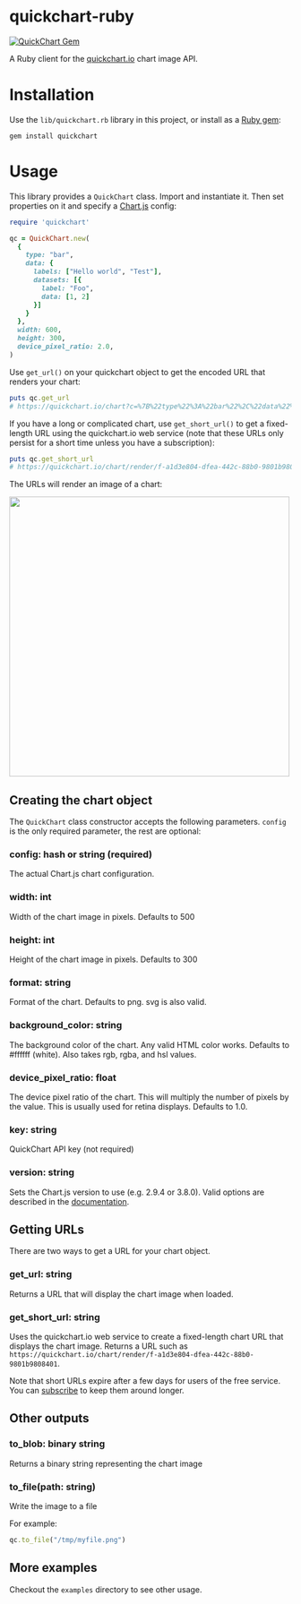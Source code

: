 # quickchart-ruby
<a href="https://rubygems.org/gems/quickchart"><img alt="QuickChart Gem" src="https://img.shields.io/gem/v/quickchart"></a>

A Ruby client for the [quickchart.io](https://quickchart.io/) chart image API.

# Installation

Use the `lib/quickchart.rb` library in this project, or install as a [Ruby gem](https://rubygems.org/gems/quickchart):

```
gem install quickchart
```

# Usage

This library provides a `QuickChart` class.  Import and instantiate it.  Then set properties on it and specify a [Chart.js](https://chartjs.org) config:

```ruby
require 'quickchart'

qc = QuickChart.new(
  {
    type: "bar",
    data: {
      labels: ["Hello world", "Test"],
      datasets: [{
        label: "Foo",
        data: [1, 2]
      }]
    }
  },
  width: 600,
  height: 300,
  device_pixel_ratio: 2.0,
)
```

Use `get_url()` on your quickchart object to get the encoded URL that renders your chart:

```ruby
puts qc.get_url
# https://quickchart.io/chart?c=%7B%22type%22%3A%22bar%22%2C%22data%22%3A%7B%22labels%22%3A%5B%22Hello+world%22%2C%22Test%22%5D%2C%22datasets%22%3A%5B%7B%22label%22%3A%22Foo%22%2C%22data%22%3A%5B1%2C2%5D%7D%5D%7D%7D&w=600&h=300&bkg=%23ffffff&devicePixelRatio=2.0&f=png
```

If you have a long or complicated chart, use `get_short_url()` to get a fixed-length URL using the quickchart.io web service (note that these URLs only persist for a short time unless you have a subscription):

```ruby
puts qc.get_short_url
# https://quickchart.io/chart/render/f-a1d3e804-dfea-442c-88b0-9801b9808401
```

The URLs will render an image of a chart:

<img src="https://quickchart.io/chart?c=%7B%22type%22%3A+%22bar%22%2C+%22data%22%3A+%7B%22labels%22%3A+%5B%22Hello+world%22%2C+%22Test%22%5D%2C+%22datasets%22%3A+%5B%7B%22label%22%3A+%22Foo%22%2C+%22data%22%3A+%5B1%2C+2%5D%7D%5D%7D%7D&w=600&h=300&bkg=%23ffffff&devicePixelRatio=2.0&f=png" width="500" />

## Creating the chart object

The `QuickChart` class constructor accepts the following parameters.  `config` is the only required parameter, the rest are optional:

### config: hash or string (required)
The actual Chart.js chart configuration.

### width: int
Width of the chart image in pixels.  Defaults to 500

### height: int
Height of the chart image  in pixels.  Defaults to 300

### format: string
Format of the chart. Defaults to png. svg is also valid.

### background_color: string
The background color of the chart. Any valid HTML color works. Defaults to #ffffff (white). Also takes rgb, rgba, and hsl values.

### device_pixel_ratio: float
The device pixel ratio of the chart. This will multiply the number of pixels by the value. This is usually used for retina displays. Defaults to 1.0.

### key: string
QuickChart API key (not required)

### version: string
Sets the Chart.js version to use (e.g. 2.9.4 or 3.8.0). Valid options are described in the [documentation](https://quickchart.io/documentation/#parameters).

## Getting URLs

There are two ways to get a URL for your chart object.

### get_url: string

Returns a URL that will display the chart image when loaded.

### get_short_url: string

Uses the quickchart.io web service to create a fixed-length chart URL that displays the chart image.  Returns a URL such as `https://quickchart.io/chart/render/f-a1d3e804-dfea-442c-88b0-9801b9808401`.

Note that short URLs expire after a few days for users of the free service.  You can [subscribe](https://quickchart.io/pricing/) to keep them around longer.

## Other outputs

### to_blob: binary string

Returns a binary string representing the chart image

### to_file(path: string)

Write the image to a file

For example:
```ruby
qc.to_file("/tmp/myfile.png")
```

## More examples

Checkout the `examples` directory to see other usage.
